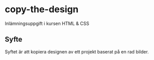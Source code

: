 # copy-the-design

Inlämningsuppgift i kursen HTML & CSS

## Syfte
Syftet är att kopiera designen av ett projekt baserat på en rad bilder.
